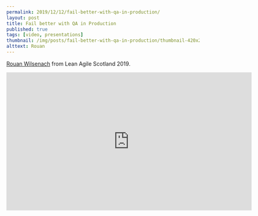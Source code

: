 ```yaml
---
permalink: 2019/12/12/fail-better-with-qa-in-production/
layout: post
title: Fail better with QA in Production
published: true
tags: [video, presentations]
thumbnail: /img/posts/fail-better-with-qa-in-production/thumbnail-420x255.webp
alttext: Rouan
---
```


<a href="https://twitter.com/rouanw">Rouan Wilsenach</a> from Lean Agile Scotland 2019.

<iframe src="https://player.vimeo.com/video/373227610" width="640" height="360" frameborder="0" allow="autoplay; fullscreen" allowfullscreen></iframe>